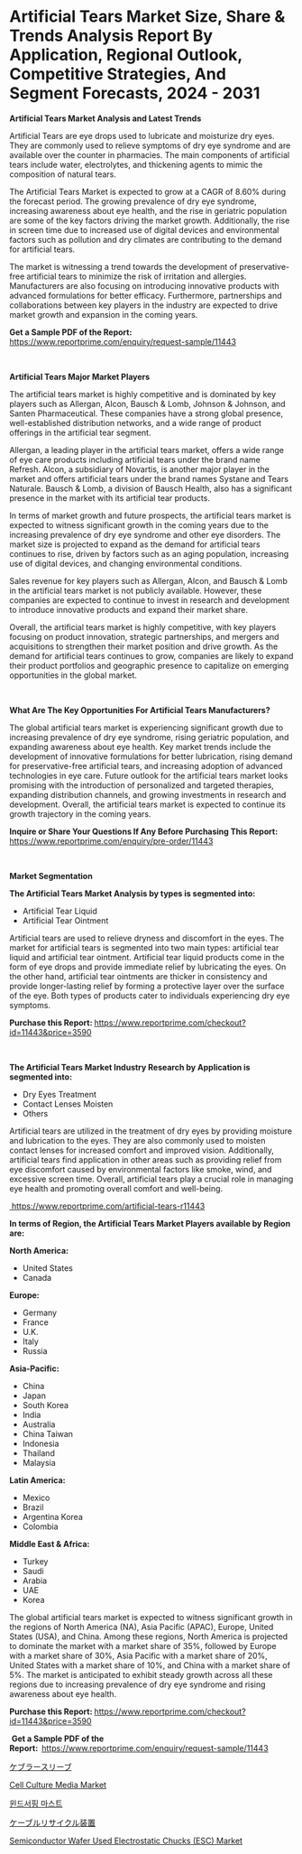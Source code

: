 <p><h1>Artificial Tears Market Size, Share & Trends Analysis Report By Application, Regional Outlook, Competitive Strategies, And Segment Forecasts, 2024 - 2031</h1></p><p><strong>Artificial Tears Market Analysis and Latest Trends</strong></p>
<p><p>Artificial Tears are eye drops used to lubricate and moisturize dry eyes. They are commonly used to relieve symptoms of dry eye syndrome and are available over the counter in pharmacies. The main components of artificial tears include water, electrolytes, and thickening agents to mimic the composition of natural tears.</p><p>The Artificial Tears Market is expected to grow at a CAGR of 8.60% during the forecast period. The growing prevalence of dry eye syndrome, increasing awareness about eye health, and the rise in geriatric population are some of the key factors driving the market growth. Additionally, the rise in screen time due to increased use of digital devices and environmental factors such as pollution and dry climates are contributing to the demand for artificial tears.</p><p>The market is witnessing a trend towards the development of preservative-free artificial tears to minimize the risk of irritation and allergies. Manufacturers are also focusing on introducing innovative products with advanced formulations for better efficacy. Furthermore, partnerships and collaborations between key players in the industry are expected to drive market growth and expansion in the coming years.</p></p>
<p><strong>Get a Sample PDF of the Report:&nbsp;</strong> <a href="https://www.reportprime.com/enquiry/request-sample/11443">https://www.reportprime.com/enquiry/request-sample/11443</a></p>
<p>&nbsp;</p>
<p><strong>Artificial Tears Major Market Players</strong></p>
<p><p>The artificial tears market is highly competitive and is dominated by key players such as Allergan, Alcon, Bausch & Lomb, Johnson & Johnson, and Santen Pharmaceutical. These companies have a strong global presence, well-established distribution networks, and a wide range of product offerings in the artificial tear segment.</p><p>Allergan, a leading player in the artificial tears market, offers a wide range of eye care products including artificial tears under the brand name Refresh. Alcon, a subsidiary of Novartis, is another major player in the market and offers artificial tears under the brand names Systane and Tears Naturale. Bausch & Lomb, a division of Bausch Health, also has a significant presence in the market with its artificial tear products.</p><p>In terms of market growth and future prospects, the artificial tears market is expected to witness significant growth in the coming years due to the increasing prevalence of dry eye syndrome and other eye disorders. The market size is projected to expand as the demand for artificial tears continues to rise, driven by factors such as an aging population, increasing use of digital devices, and changing environmental conditions.</p><p>Sales revenue for key players such as Allergan, Alcon, and Bausch & Lomb in the artificial tears market is not publicly available. However, these companies are expected to continue to invest in research and development to introduce innovative products and expand their market share.</p><p>Overall, the artificial tears market is highly competitive, with key players focusing on product innovation, strategic partnerships, and mergers and acquisitions to strengthen their market position and drive growth. As the demand for artificial tears continues to grow, companies are likely to expand their product portfolios and geographic presence to capitalize on emerging opportunities in the global market.</p></p>
<p>&nbsp;</p>
<p><strong>What Are The Key Opportunities For Artificial Tears Manufacturers?</strong></p>
<p><p>The global artificial tears market is experiencing significant growth due to increasing prevalence of dry eye syndrome, rising geriatric population, and expanding awareness about eye health. Key market trends include the development of innovative formulations for better lubrication, rising demand for preservative-free artificial tears, and increasing adoption of advanced technologies in eye care. Future outlook for the artificial tears market looks promising with the introduction of personalized and targeted therapies, expanding distribution channels, and growing investments in research and development. Overall, the artificial tears market is expected to continue its growth trajectory in the coming years.</p></p>
<p><strong>Inquire or Share Your Questions If Any Before Purchasing This Report:</strong> <a href="https://www.reportprime.com/enquiry/pre-order/11443">https://www.reportprime.com/enquiry/pre-order/11443</a></p>
<p>&nbsp;</p>
<p><strong>Market Segmentation</strong></p>
<p><strong>The Artificial Tears Market Analysis by types is segmented into:</strong></p>
<p><ul><li>Artificial Tear Liquid</li><li>Artificial Tear Ointment</li></ul></p>
<p><p>Artificial tears are used to relieve dryness and discomfort in the eyes. The market for artificial tears is segmented into two main types: artificial tear liquid and artificial tear ointment. Artificial tear liquid products come in the form of eye drops and provide immediate relief by lubricating the eyes. On the other hand, artificial tear ointments are thicker in consistency and provide longer-lasting relief by forming a protective layer over the surface of the eye. Both types of products cater to individuals experiencing dry eye symptoms.</p></p>
<p><strong>Purchase this Report:&nbsp;</strong><a href="https://www.reportprime.com/checkout?id=11443&price=3590">https://www.reportprime.com/checkout?id=11443&price=3590</a></p>
<p>&nbsp;</p>
<p><strong>The Artificial Tears Market Industry Research by Application is segmented into:</strong></p>
<p><ul><li>Dry Eyes Treatment</li><li>Contact Lenses Moisten</li><li>Others</li></ul></p>
<p><p>Artificial tears are utilized in the treatment of dry eyes by providing moisture and lubrication to the eyes. They are also commonly used to moisten contact lenses for increased comfort and improved vision. Additionally, artificial tears find application in other areas such as providing relief from eye discomfort caused by environmental factors like smoke, wind, and excessive screen time. Overall, artificial tears play a crucial role in managing eye health and promoting overall comfort and well-being.</p></p>
<p><a href="https://www.reportprime.com/artificial-tears-r11443">&nbsp;https://www.reportprime.com/artificial-tears-r11443</a></p>
<p><strong>In terms of Region, the Artificial Tears Market Players available by Region are:</strong></p>
<p>
    <p> <strong> North America: </strong>
        <ul>
            <li>United States</li>
            <li>Canada</li>
        </ul>
        </p> 
    <p> <strong> Europe: </strong>
        <ul>
            <li>Germany</li>
            <li>France</li>
            <li>U.K.</li>
            <li>Italy</li>
            <li>Russia</li>
        </ul>
        </p> 
    <p> <strong> Asia-Pacific: </strong>
        <ul>
            <li>China</li>
            <li>Japan</li>
            <li>South Korea</li>
            <li>India</li>
            <li>Australia</li>
            <li>China Taiwan</li>
            <li>Indonesia</li>
            <li>Thailand</li>
            <li>Malaysia</li>
        </ul>
        </p> 
    <p> <strong> Latin America: </strong>
        <ul>
            <li>Mexico</li>
            <li>Brazil</li>
            <li>Argentina Korea</li>
            <li>Colombia</li>
        </ul>
        </p> 
    <p> <strong> Middle East & Africa: </strong>
        <ul>
            <li>Turkey</li>
            <li>Saudi</li>
            <li>Arabia</li>
            <li>UAE</li>
            <li>Korea</li>
        </ul>
    </p>
    </p>
<p><p>The global artificial tears market is expected to witness significant growth in the regions of North America (NA), Asia Pacific (APAC), Europe, United States (USA), and China. Among these regions, North America is projected to dominate the market with a market share of 35%, followed by Europe with a market share of 30%, Asia Pacific with a market share of 20%, United States with a market share of 10%, and China with a market share of 5%. The market is anticipated to exhibit steady growth across all these regions due to increasing prevalence of dry eye syndrome and rising awareness about eye health.</p></p>
<p><strong>Purchase this Report: </strong><a href="https://www.reportprime.com/checkout?id=11443&price=3590">https://www.reportprime.com/checkout?id=11443&price=3590</a></p>
<p>&nbsp;<strong>Get a Sample PDF of the Report:&nbsp;&nbsp;</strong><a href="https://www.reportprime.com/enquiry/request-sample/11443">https://www.reportprime.com/enquiry/request-sample/11443</a></p>
<p><strong></strong></p>
<p><p><a href="https://github.com/zjkmgcs938405/Market-Research-Report-List-1/blob/main/807527825946.md">ケブラースリーブ</a></p><p><a href="https://github.com/Sinjinluong3e0awx2m195k76/Market-Research-Report-List-2/blob/main/cell-culture-media-market.md">Cell Culture Media Market</a></p><p><a href="https://github.com/darrellockm3ytan895656/Market-Research-Report-List-1/blob/main/739456624186.md">윈드서핑 마스트</a></p><p><a href="https://github.com/schmahlson/Market-Research-Report-List-1/blob/main/482750025949.md">ケーブルリサイクル装置</a></p><p><a href="https://www.linkedin.com/pulse/semiconductor-wafer-used-electrostatic-chucks-esc-market-oegxc?trackingId=mIg23ud2U6UEvOTonoqFZQ%3D%3D">Semiconductor Wafer Used Electrostatic Chucks (ESC) Market</a></p></p>